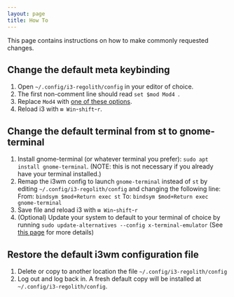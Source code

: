 ```yaml
---
layout: page
title: How To
---
```


This page contains instructions on how to make commonly requested changes.

## Change the default meta keybinding
1. Open `~/.config/i3-regolith/config` in your editor of choice.
2. The first non-comment line should read `set $mod Mod4
`.
3. Replace `Mod4` with [one of these options](https://i3wm.org/docs/userguide.html#keybindings).
4. Reload i3 with `⊞ Win`-`shift`-`r`.

## Change the default terminal from st to gnome-terminal

1. Install gnome-terminal (or whatever terminal you prefer): `sudo apt install gnome-terminal`. (NOTE: this is not necessary if you already have your terminal installed.)
2. Remap the i3wm config to launch `gnome-terminal` instead of `st` by editing `~/.config/i3-regolith/config` and changing the following line:
From: `bindsym $mod+Return exec st`
To: `bindsym $mod+Return exec gnome-terminal`
3. Save file and reload i3 with `⊞ Win`-`shift`-`r`
4. (Optional) Update your system to default to your terminal of choice by running `sudo update-alternatives --config x-terminal-emulator` (See [this page](https://askubuntu.com/questions/578293/is-it-possible-to-remove-the-default-terminal-and-replace-it-with-some-other-ter) for more details)

## Restore the default i3wm configuration file
1. Delete or copy to another location the file `~/.config/i3-regolith/config`
2. Log out and log back in.  A fresh default copy will be installed at `~/.config/i3-regolith/config`.
